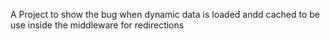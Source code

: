 A Project to show the bug when dynamic data is loaded andd cached to be use  inside the middleware for redirections